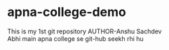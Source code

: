 # apna-college-demo
This is my 1st git repository
AUTHOR-Anshu Sachdev
<br>
Abhi main apna college se git-hub seekh rhi hu
